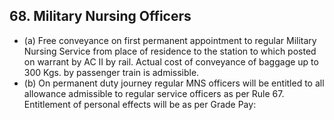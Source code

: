 ## 68. Military Nursing Officers

- (a) Free conveyance on first permanent appointment to regular Military Nursing Service from place of residence to the station to which posted on warrant by AC II by rail. Actual cost of conveyance of baggage up to 300 Kgs. by passenger train is admissible.
- (b) On permanent duty journey regular MNS officers will be entitled to all allowance admissible to regular service officers as per Rule 67. Entitlement of personal effects will be as per Grade Pay:
